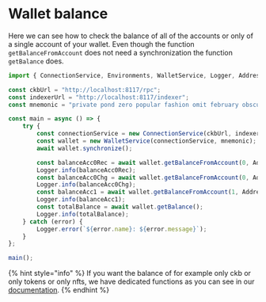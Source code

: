 # Wallet balance

Here we can see how to check the balance of all of the accounts or only of a single account of your wallet. Even though the function `getBalanceFromAccount` does not need a synchronization the function `getBalance` does.

```typescript
import { ConnectionService, Environments, WalletService, Logger, AddressType } from "../src";

const ckbUrl = "http://localhost:8117/rpc";
const indexerUrl = "http://localhost:8117/indexer";
const mnemonic = "private pond zero popular fashion omit february obscure pattern city camp pistol";

const main = async () => {
    try {
        const connectionService = new ConnectionService(ckbUrl, indexerUrl, Environments.Testnet);
        const wallet = new WalletService(connectionService, mnemonic);
        await wallet.synchronize();

        const balanceAcc0Rec = await wallet.getBalanceFromAccount(0, AddressType.Receiving);
        Logger.info(balanceAcc0Rec);
        const balanceAcc0Chg = await wallet.getBalanceFromAccount(0, AddressType.Change);
        Logger.info(balanceAcc0Chg);
        const balanceAcc1 = await wallet.getBalanceFromAccount(1, AddressType.Receiving);
        Logger.info(balanceAcc1);
        const totalBalance = await wallet.getBalance();
        Logger.info(totalBalance);
    } catch (error) {
        Logger.error(`${error.name}: ${error.message}`);
    }
};

main();
```

{% hint style="info" %}
If you want the balance of for example only ckb or only tokens or only nfts, we have dedicated functions as you can see in our [documentation](../walletservice/).
{% endhint %}
